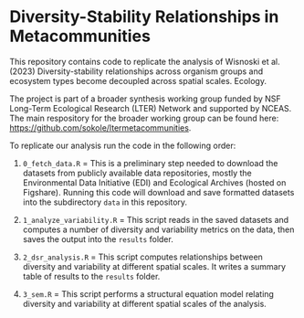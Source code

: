 # Diversity-Stability Relationships in Metacommunities

This repository contains code to replicate the analysis of Wisnoski et al. (2023) Diversity-stability relationships across organism groups and ecosystem types become decoupled across spatial scales. Ecology. 

The project is part of a broader synthesis working group funded by NSF Long-Term Ecological Research (LTER) Network and supported by NCEAS. The main respository for the broader working group can be found here: https://github.com/sokole/ltermetacommunities.

To replicate our analysis run the code in the following order: 

1. `0_fetch_data.R` = This is a preliminary step needed to download the datasets from publicly available data repositories, mostly the Environmental Data Initiative (EDI) and Ecological Archives (hosted on Figshare). Running this code will download and save formatted datasets into the subdirectory `data` in this repository. 

2. `1_analyze_variability.R` = This script reads in the saved datasets and computes a number of diversity and variability metrics on the data, then saves the output into the `results` folder. 

3. `2_dsr_analysis.R` = This script computes relationships between diversity and variability at different spatial scales. It writes a summary table of results to the `results` folder. 

4. `3_sem.R` = This script performs a structural equation model relating diversity and variability at different spatial scales of the analysis. 


